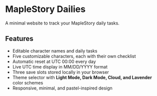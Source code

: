 # MapleStory Dailies

A minimal website to track your MapleStory daily tasks.

## Features
- Editable character names and daily tasks
- Five customizable characters, each with their own checklist
- Automatic reset at UTC 00:00 every day
- Live UTC time display in MM/DD/YYYY format
- Three save slots stored locally in your browser
- Theme selector with **Light Mode, Dark Mode, Cloud, and Lavender** color schemes
- Responsive, minimal, and pastel-inspired design

